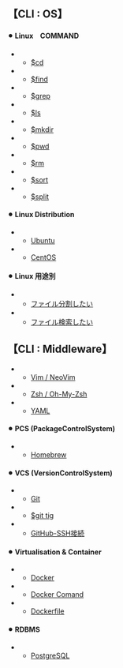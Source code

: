 ## 【CLI : OS】　
#### ⚫︎ Linux　COMMAND
- - [$cd](linux_)
- - [$find](linux_)
- - [$grep](linux_)
- - [$ls](linux_) 
- - [$mkdir](linux_)
- - [$pwd](linux_)
- - [$rm](linux_)
- - [$sort](linux_sort)
- - [$split](linux_split)

#### ⚫︎ Linux Distribution
- - [Ubuntu](os_ubuntu)
- - [CentOS](os_centos)

#### ⚫︎ Linux 用途別
- - [ファイル分割したい](want_)
- - [ファイル検索したい](want_)



## 【CLI : Middleware】
- - [Vim / NeoVim](middleware_vim)
- - [Zsh / Oh-My-Zsh](middleware_zsh)
- - [YAML](middleware_yaml)

#### ⚫︎ PCS (PackageControlSystem)
- - [Homebrew](middleware_brew)

#### ⚫︎ VCS (VersionControlSystem)
- - [Git](middleware_git)
- - [$git tig](git_tig)
- - [GitHub-SSH接続](middleware_github_ssh.md)

#### ⚫︎ Virtualisation & Container
- - [Docker](middleware_docker)
- - [Docker Comand](middleware_docker_comand.md)
- - [Dockerfile](middleware_docker_filebuild.md)

#### ⚫︎ RDBMS
- - [PostgreSQL](middleware_postgersql)


